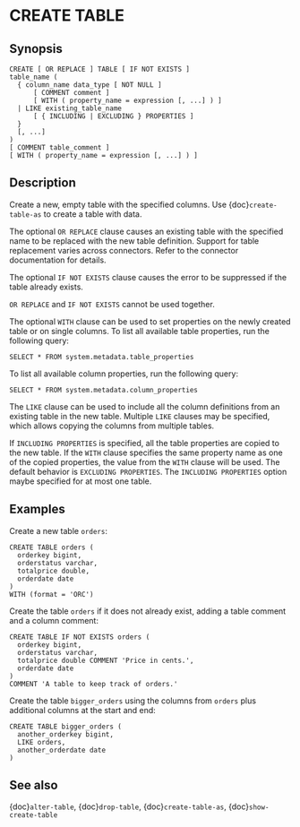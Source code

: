 # CREATE TABLE

## Synopsis

```text
CREATE [ OR REPLACE ] TABLE [ IF NOT EXISTS ]
table_name (
  { column_name data_type [ NOT NULL ]
      [ COMMENT comment ]
      [ WITH ( property_name = expression [, ...] ) ]
  | LIKE existing_table_name
      [ { INCLUDING | EXCLUDING } PROPERTIES ]
  }
  [, ...]
)
[ COMMENT table_comment ]
[ WITH ( property_name = expression [, ...] ) ]
```

## Description

Create a new, empty table with the specified columns.
Use {doc}`create-table-as` to create a table with data.

The optional `OR REPLACE` clause causes an existing table with the
specified name to be replaced with the new table definition. Support
for table replacement varies across connectors. Refer to the
connector documentation for details.

The optional `IF NOT EXISTS` clause causes the error to be
suppressed if the table already exists.

`OR REPLACE` and `IF NOT EXISTS` cannot be used together.

The optional `WITH` clause can be used to set properties
on the newly created table or on single columns.  To list all available table
properties, run the following query:

```
SELECT * FROM system.metadata.table_properties
```

To list all available column properties, run the following query:

```
SELECT * FROM system.metadata.column_properties
```

The `LIKE` clause can be used to include all the column definitions from
an existing table in the new table. Multiple `LIKE` clauses may be
specified, which allows copying the columns from multiple tables.

If `INCLUDING PROPERTIES` is specified, all the table properties are
copied to the new table. If the `WITH` clause specifies the same property
name as one of the copied properties, the value from the `WITH` clause
will be used. The default behavior is `EXCLUDING PROPERTIES`. The
`INCLUDING PROPERTIES` option maybe specified for at most one table.

## Examples

Create a new table `orders`:

```
CREATE TABLE orders (
  orderkey bigint,
  orderstatus varchar,
  totalprice double,
  orderdate date
)
WITH (format = 'ORC')
```

Create the table `orders` if it does not already exist, adding a table comment
and a column comment:

```
CREATE TABLE IF NOT EXISTS orders (
  orderkey bigint,
  orderstatus varchar,
  totalprice double COMMENT 'Price in cents.',
  orderdate date
)
COMMENT 'A table to keep track of orders.'
```

Create the table `bigger_orders` using the columns from `orders`
plus additional columns at the start and end:

```
CREATE TABLE bigger_orders (
  another_orderkey bigint,
  LIKE orders,
  another_orderdate date
)
```

## See also

{doc}`alter-table`, {doc}`drop-table`, {doc}`create-table-as`, {doc}`show-create-table`
